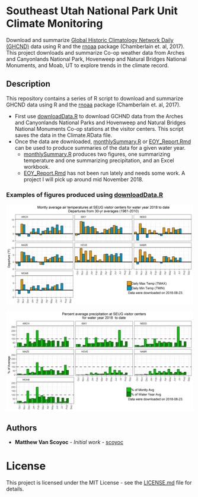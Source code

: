 # Southeast Utah National Park Unit Climate Monitoring
Download and summarize [Global Historic Climatology Network Daily (GHCND)](https://www.ncdc.noaa.gov/ghcn-daily-description) data using R and the [rnoaa](https://cran.r-project.org/web/packages/rnoaa/) package (Chamberlain et. al, 
2017). This project downloads and summarize Co-op weather data from Arches and 
Canyonlands National Park, Hovenweep and Natural Bridges National Monuments, and
Moab, UT to explore trends in the climate record.

## Description
This repository contains a series of R script to download and summarize GHCND 
data using R and the [rnoaa](https://cran.r-project.org/web/packages/rnoaa/) package (Chamberlain et. al, 2017).

* First use [downloadData.R](downloadData.R) to download GCHND data from the Arches 
and Canyonlands National Parks and Hovenweep and Natural Bridges National Monuments
Co-op stations at the visitor centers. This script saves the data in the Climate.RData
file.
* Once the data are downloaded, [monthlySummary.R](monthlySummary.R) or 
[EOY_Report.Rmd](EOY_Report.Rmd) can be used to produce summaries of the data for a 
given water year.
  * [monthlySummary.R](monthlySummary.R) produces two figures, one summarizing 
  temperature and one summarizing precipitation, and an Excel workbook.
  * [EOY_Report.Rmd](EOY_Report.Rmd) has not been run lately and needs some work. A project I will pick up around mid November 2018. 

### Examples of figures produced using [downloadData.R](downloadData.R)

![tempFig.png](tempFig.png)

![prcpFig.png](prcpFig.png)

## Authors
* **Matthew Van Scoyoc** - *Initial work* - [scoyoc](https://github.com/scoyoc)

# License
This project is licensed under the MIT License - see the [LICENSE.md](LICENSE.md) file for details.
